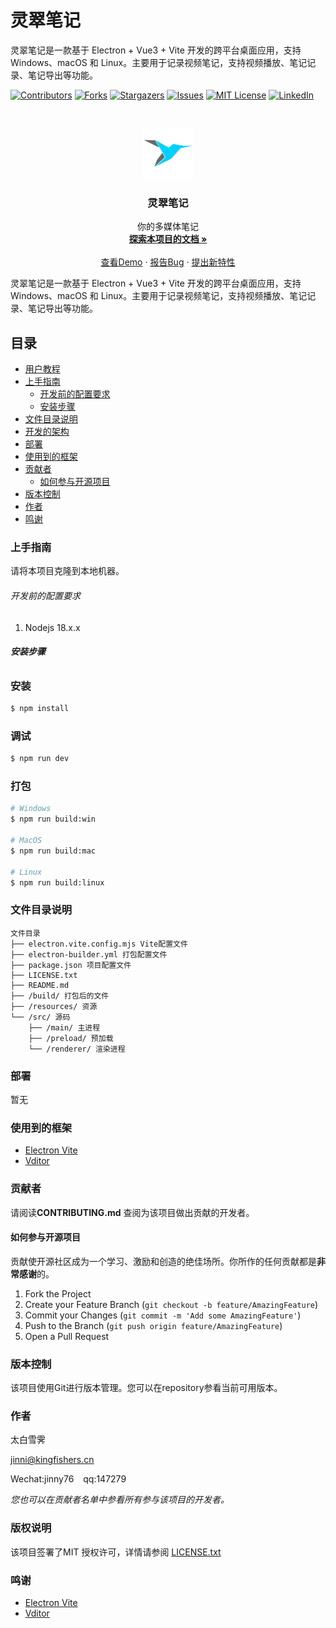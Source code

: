 # 灵翠笔记

灵翠笔记是一款基于 Electron + Vue3 + Vite 开发的跨平台桌面应用，支持 Windows、macOS 和
Linux。主要用于记录视频笔记，支持视频播放、笔记记录、笔记导出等功能。

<!-- PROJECT SHIELDS -->

[![Contributors][contributors-shield]][contributors-url]
[![Forks][forks-shield]][forks-url]
[![Stargazers][stars-shield]][stars-url]
[![Issues][issues-shield]][issues-url]
[![MIT License][license-shield]][license-url]
[![LinkedIn][linkedin-shield]][linkedin-url]

<!-- PROJECT LOGO -->
<br />

<p align="center">
  <a href="https://github.com/jinny76/kingfisher-note/">
    <img src="resources/icon.png" alt="Logo" width="80" height="80">
  </a>

<h3 align="center">灵翠笔记</h3>
  <p align="center">
    你的多媒体笔记
    <br />
    <a href="https://github.com/jinny76/kingfisher-note"><strong>探索本项目的文档 »</strong></a>
    <br />
    <br />
    <a href="https://github.com/jinny76/kingfisher-note">查看Demo</a>
    ·
    <a href="https://github.com/jinny76/kingfisher-note/issues">报告Bug</a>
    ·
    <a href="https://github.com/jinny76/kingfisher-note/issues">提出新特性</a>
  </p>

</p>

灵翠笔记是一款基于 Electron + Vue3 + Vite 开发的跨平台桌面应用，支持 Windows、macOS 和
Linux。主要用于记录视频笔记，支持视频播放、笔记记录、笔记导出等功能。

## 目录

- [用户教程](https://www.bilibili.com/video/BV1oH4y1M7qn/)
- [上手指南](#上手指南)
    - [开发前的配置要求](#开发前的配置要求)
    - [安装步骤](#安装步骤)
- [文件目录说明](#文件目录说明)
- [开发的架构](#开发的架构)
- [部署](#部署)
- [使用到的框架](#使用到的框架)
- [贡献者](#贡献者)
    - [如何参与开源项目](#如何参与开源项目)
- [版本控制](#版本控制)
- [作者](#作者)
- [鸣谢](#鸣谢)

### 上手指南

请将本项目克隆到本地机器。

###### 开发前的配置要求

1. Nodejs 18.x.x

###### **安装步骤**

### 安装

```bash
$ npm install
```

### 调试

```bash
$ npm run dev
```

### 打包

```bash
# Windows
$ npm run build:win

# MacOS
$ npm run build:mac

# Linux
$ npm run build:linux
```

### 文件目录说明

```
文件目录
├── electron.vite.config.mjs Vite配置文件
├── electron-builder.yml 打包配置文件
├── package.json 项目配置文件
├── LICENSE.txt
├── README.md
├── /build/ 打包后的文件
├── /resources/ 资源
└── /src/ 源码
    ├── /main/ 主进程
    ├── /preload/ 预加载
    └── /renderer/ 渲染进程
```

### 部署

暂无

### 使用到的框架

- [Electron Vite](https://cn.electron-vite.org/)
- [Vditor](https://github.com/Vanessa219/vditor)

### 贡献者

请阅读**CONTRIBUTING.md** 查阅为该项目做出贡献的开发者。

#### 如何参与开源项目

贡献使开源社区成为一个学习、激励和创造的绝佳场所。你所作的任何贡献都是**非常感谢**的。

1. Fork the Project
2. Create your Feature Branch (`git checkout -b feature/AmazingFeature`)
3. Commit your Changes (`git commit -m 'Add some AmazingFeature'`)
4. Push to the Branch (`git push origin feature/AmazingFeature`)
5. Open a Pull Request

### 版本控制

该项目使用Git进行版本管理。您可以在repository参看当前可用版本。

### 作者

太白雪霁

jinni@kingfishers.cn

Wechat:jinny76 &ensp; qq:147279

*您也可以在贡献者名单中参看所有参与该项目的开发者。*

### 版权说明

该项目签署了MIT 授权许可，详情请参阅 [LICENSE.txt](https://github.com/jinny76/kingfisher-note/blob/master/LICENSE.txt)

### 鸣谢

- [Electron Vite](https://cn.electron-vite.org/)
- [Vditor](https://github.com/Vanessa219/vditor)

<!-- links -->

[your-project-path]:jinny76/kingfisher-note

[contributors-shield]: https://img.shields.io/github/contributors/jinny76/kingfisher-note.svg?style=flat-square

[contributors-url]: https://github.com/jinny76/kingfisher-note/graphs/contributors

[forks-shield]: https://img.shields.io/github/forks/jinny76/kingfisher-note.svg?style=flat-square

[forks-url]: https://github.com/jinny76/kingfisher-note/network/members

[stars-shield]: https://img.shields.io/github/stars/jinny76/kingfisher-note.svg?style=flat-square

[stars-url]: https://github.com/jinny76/kingfisher-note/stargazers

[issues-shield]: https://img.shields.io/github/issues/jinny76/kingfisher-note.svg?style=flat-square

[issues-url]: https://img.shields.io/github/issues/jinny76/kingfisher-note.svg

[license-shield]: https://img.shields.io/github/license/jinny76/kingfisher-note.svg?style=flat-square

[license-url]: https://github.com/jinny76/kingfisher-note/blob/master/LICENSE.txt

[linkedin-shield]: https://img.shields.io/badge/-LinkedIn-black.svg?style=flat-square&logo=linkedin&colorB=555

[linkedin-url]: https://www.linkedin.com/in/jinni-kim-8903a836/
